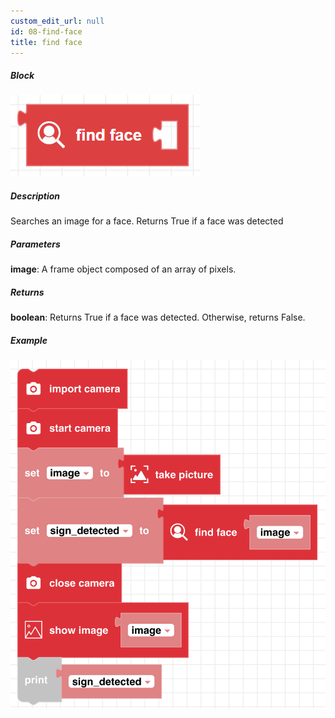 ```yaml
---
custom_edit_url: null
id: 08-find-face
title: find face
---
```


##### Block

![find face block image](find_face.png)

##### Description

Searches an image for a face. Returns True if a face was detected

##### Parameters

**image**: A frame object composed of an array of pixels.

##### Returns

**boolean**: Returns True if a face was detected. Otherwise, returns False.


##### Example

![find face example](find_face_example.png)
